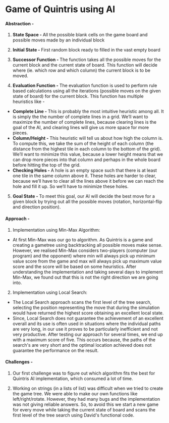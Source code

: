 # Game of Quintris using AI

#### Abstraction - 

1. <b>State Space - </b> All the possible blank cells on the game board and possible moves made by an individual block

2. <b>Initial State - </b> First random block ready to filled in the vast empty board

3. <b>Successor Function - </b> The function takes all the possible moves for the current block and the current state of board. This function will decide where (ie. which row and which column) the current block is to be moved.

4. <b>Evaluation Function - </b> The evaluation function is used to perform rule based calculations using all the iterations (possible moves on the given state of board) for the current block. This function has multiple heuristics like -
<ul>
<li><b>Complete Line - </b> This is probably the most intuitive heuristic among all. It is simply the the number of complete lines in a grid. We’ll want to maximize the number of complete lines, because clearing lines is the goal of the AI, and clearing lines will give us more space for more pieces.</li>
<li><b>Column/Height - </b> This heuristic will tell us about how high the column is. To compute this, we take the sum of the height of each column (the distance from the highest tile in each column to the bottom of the grid). We’ll want to minimize this value, because a lower height means that we can drop more pieces into that column and perhaps in the whole board before hitting the top of the grid.</li>
<li><b>Checking Holes - </b> A hole is an empty space such that there is at least one tile in the same column above it. These holes are harder to clear, because we’ll have to clear all the lines above it before we can reach the hole and fill it up. So we’ll have to minimize these holes.</li>
</ul>

5. <b>Goal State - </b> To meet this goal, our AI will decide the best move for a given block by trying out all the possible moves (rotation, horizontal-flip and direction position).

#### Approach - 

1. Implementation using Min-Max Algorithm: 
<ul>
<li> At first Min-Max was our go to algorithm. As Quintris is a game and creating a gametree using backtracking all possible moves make sense. However, we realised Min-Max considers two-players (computer (our program) and the opponent) where min will always pick up minimum value score from the game and max will always pick up maximum value score and the score will be based on some heuristics. After understanding the implementation and taking several days to implement Min-Max, we found out that this is not the right direction we are going into. </li>
</ul>

2. Implementation using Local Search:
<ul>
<li>The Local Search approach scans the first level of the tree search, selecting the position representing the move that during the simulation would have returned the highest score obtaining an excellent local state.</li>
<li>Since, Local Search does not guarantee the achievement of an excellent overall and its use is often used in situations where the individual paths are very long, in our use it proves to be particularly inefficient and not very productive. After testing our approach for several times, we end up with a maximum score of five. This occurs because, the paths of the search's are very short and the optimal location achieved does not guarantee the performance on the result.</li>
</ul>

#### Challenges - 

1. Our first challenge was to figure out which algorithm fits the best for Quintris AI implementation, which consumed a lot of time.

2. Working on strings (in a lists of list) was difficult when we tried to create the game tree. We were able to make our own functions like left/right/rotate. However, they had many bugs and the implementation was not giving reliable answers. So, to avoid this we start a new game for every move while taking the current state of board and scans the first level of the tree search using David's functional code. <br>